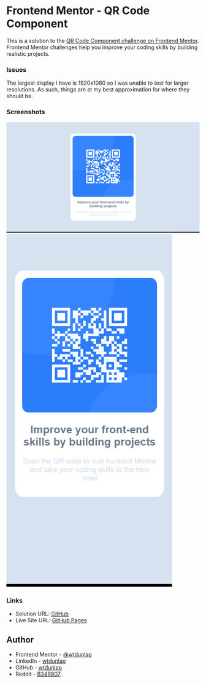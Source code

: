 # Frontend Mentor - QR Code Component

This is a solution to the [QR Code Component challenge on Frontend Mentor](https://www.frontendmentor.io/challenges/qr-code-component-iux_sIO_H). Frontend Mentor challenges help you improve your coding skills by building realistic projects. 

### Issues

The largest display I have is 1920x1080 so I was unable to test for larger resolutions. As such, things are at my best approximation for where they should be.

### Screenshots

![Desktop view](./images/Screenshot%20(903).png)
![Mobile view](./images/Screenshot%20(904).png)

### Links

- Solution URL: [GitHub](https://github.com/wtdunlap/QR-code-component)
- Live Site URL: [GitHub Pages](https://wtdunlap.github.io/QR-code-component/)

## Author

- Frontend Mentor - [@wtdunlap](https://www.frontendmentor.io/profile/wtdunlap)
- LinkedIn - [wtdunlap](https://www.linkedin.com/in/wesley-d-a70341272/)
- GitHub - [wtdunlap](https://github.com/wtdunlap)
- Reddit - [B34R807](https://www.reddit.com/user/B34R807/)
